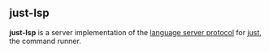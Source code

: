 ## just-lsp

**just-lsp** is a server implementation of the [language server protocol](https://microsoft.github.io/language-server-protocol/) for [just](https://github.com/casey/just), the command runner.
